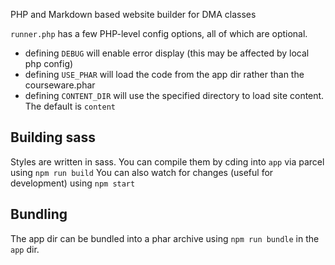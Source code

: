 PHP and Markdown based website builder for DMA classes

`runner.php` has a few PHP-level config options, all of which are optional.
* defining `DEBUG` will enable error display (this may be affected by local php config)
* defining `USE_PHAR` will load the code from the app dir rather than the courseware.phar
* defining `CONTENT_DIR` will use the specified directory to load site content. The default is `content`

## Building sass
Styles are written in sass. You can compile them by cding into `app` via parcel using `npm run build` You can also watch for changes (useful for development) using `npm start`

## Bundling
The app dir can be bundled into a phar archive using `npm run bundle` in the `app` dir.

